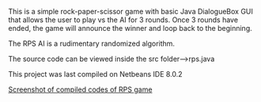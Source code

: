 This is a simple rock-paper-scissor game with basic Java DialogueBox GUI that allows the user to play vs the AI for 3 rounds. 
Once 3 rounds have ended, the game will announce the winner and loop back to the beginning.

The RPS AI is a rudimentary randomized algorithm.

The source code can be viewed inside the src folder-->rps.java

This project was last compiled on Netbeans IDE 8.0.2

[Screenshot of compiled codes of RPS game](http://imgur.com/a/S3NGj)
